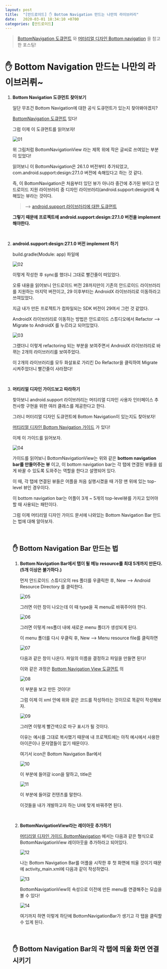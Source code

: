 ```yaml
---
layout: post
title:  "[안드로이드] ✋ Bottom Navigation 만드는 나만의 라이브러리"
date:   2020-03-01 18:34:10 +0700
categories: [안드로이드]
---
```


> [BottomNavigation 도큐먼트](https://developer.android.com/reference/android/support/design/widget/BottomNavigationView.html#inherited-constants) 와 [머터리얼 디자인 Bottom navigation](https://material.io/components/bottom-navigation/#) 을 참고한 포스팅!

# ✋ Bottom Navigation 만드는 나만의 라이브러뤼~

1. __Bottom Navigation 도큐먼트 찾아보기__

    일단 무조건 Bottom Navigation에 대한 공식 도큐먼트가 있는지 찾아봐야겠지?

    [BottomNavigation 도큐먼트](https://developer.android.com/reference/android/support/design/widget/BottomNavigationView.html#inherited-constants) 있다!

    그럼 이제 이 도큐먼트를 읽어보자!

    ![01](https://user-images.githubusercontent.com/31889335/75611533-a3b7b300-5b5e-11ea-8421-0f7e23c2ecaa.PNG)

    위 그림처럼 BottomNavigationView 라는 제목 위에 작은 글씨로 쓰여있는 부분이 있었다!

    읽어보니 이 BottomNavigation은 26.1.0 버전부터 추가되었고, com.android.support:design:27.1.0 버전에 속해있다고 하는 것 같다.

    즉, 이 BottomNavigation은 처음부터 있던 뷰가 아니라 중간에 추가된 뷰이고 안드로이드 지원 라이브러리 중 디자인 라이브러리(android.support:design)에 속해있는 뷰라는 것이다.

    > --> [android.support 라이브러리에 대한 도큐먼트](https://developer.android.com/topic/libraries/support-library?hl=ko)

    __그렇기 때문에 프로젝트에 android.support:design:27.1.0 버전을 implement 해야한다.__

    <br>

2. __android.support:design:27.1.0 버전 implement 하기__

    build.gradle(Module: app) 파일에 

    ![02](https://user-images.githubusercontent.com/31889335/75611848-8b956300-5b61-11ea-92e8-f35566a4bd65.PNG)

    이렇게 작성한 후 sync를 했더니 그대로 빨간줄이 떠있었다.

    오류 내용을 읽어보니 안드로이드 버전 28까지만이 기존의 안드로이드 라이브러리를 지원하는 마지막 버전이고, 29 이후부터는 AndroidX 라이브러리로 이동하라고 쓰여있었다. 

    지금 내가 만든 프로젝트가 컴파일되는 SDK 버전이 29여서 그런 것 같았다. 

    AndroidX 라이브러리로 이동하는 방법은 안드로이드 스튜디오에서 Refactor --> Migrate to AndroidX 를 누르라고 되어있었다.

    ![03](https://user-images.githubusercontent.com/31889335/75611925-2d1cb480-5b62-11ea-83b9-917ca9e11bab.PNG)

    그랬더니 이렇게 refactoring 되는 부분을 보여주면서 AndroidX 라이브러리로 바뀌는 2개의 라이브러리를 보여주었다.

    이 2개의 라이브러리를 모두 화살표로 가리킨 Do Refactor을 클릭하여 Migrate 시켜주었더니 빨간줄이 사라졌다!

    <br>

3. __머티리얼 디자인 가이드보고 따라하기__

    찾아보니 android.support 라이브러리는 머티리얼 디자인 사용자 인터페이스 추천사항 구현을 위한 여러 클래스를 제공한다고 한다. 

    그러니 머터리얼 디자인 도큐먼트에 Bottom Navigation이 있는지도 찾아보자!

    [머티리얼 디자인 Bottom Navigation 가이드](https://material.io/develop/android/components/bottom-navigation-view/) 가 있다!

    이제 이 가이드를 읽어보자.

    ![04](https://user-images.githubusercontent.com/31889335/75611957-808f0280-5b62-11ea-8351-459cebff3e94.PNG)

    가이드를 읽어보니 BottomNavigationView는 위와 같은 __bottom navigation bar를 만들어주는 뷰__ 이고, 이 bottom navigation bar는 각 탭에 연결된 뷰들을 쉽게 바꿀 수 있도록 도와주는 역할을 한다고 설명되어 있다.

    이 때, 각 탭에 연결된 뷰들은 어플을 처음 실행시켰을 때 가장 맨 위에 있는 top-level 뷰인 경우이다.

    이 bottom navigation bar는 어플이 3개 ~ 5개의 top-level뷰를 가지고 있어야 할 때 사용되는 패턴이다.

    그럼 이제 머티리얼 디자인 가이드 문서에 나와있는 Bottom Navigation Bar 만드는 법에 대해 알아보자.

    <br>

    ## ✋ Bottom Navigation Bar 만드는 법

    1. __Bottom Navigation Bar에서 탭이 될 메뉴 resource를 최대 5개까지 만든다. (5개 이상은 불가하다.)__

        먼저 안드로이드 스튜디오의 res 폴더를 우클릭한 후, New --> Android Resource Directory 를 클릭한다. 

        ![05](https://user-images.githubusercontent.com/31889335/75612052-77526580-5b63-11ea-962b-aba33d827de5.PNG)

        그러면 이런 창이 나오는데 이 때 type을 꼭 menu로 바꿔주어야 한다.

        ![06](https://user-images.githubusercontent.com/31889335/75612065-92bd7080-5b63-11ea-9e46-e785a74cb942.PNG)

        그러면 이렇게 res폴더 내에 새로운 menu 폴더가 생성되게 된다.

        이 menu 폴더를 다시 우클릭 후, New --> Menu resource file를 클릭하면 

        ![07](https://user-images.githubusercontent.com/31889335/75612085-ca2c1d00-5b63-11ea-81b6-31d5a4258cfa.PNG)

        다음과 같은 창이 나온다. 파일의 이름을 결정하고 파일을 만들면 된다!

        이와 같은 과정은 [Bottom Navigation View 도큐먼트](https://developer.android.com/reference/android/support/design/widget/BottomNavigationView.html#inherited-constants) 의

        ![08](https://user-images.githubusercontent.com/31889335/75612118-052e5080-5b64-11ea-8082-d9d21251c0cf.PNG)

        이 부분을 보고 만든 것이다!

        그럼 이제 이 xml 안에 위와 같은 코드를 작성하라는 것이므로 똑같이 작성해보자.

        ![09](https://user-images.githubusercontent.com/31889335/75612140-2ee77780-5b64-11ea-9c83-85335cb1f6c7.PNG)

        그러면 이렇게 빨간색으로 마구 표시가 될 것이다.

        이유는 예시를 그대로 복사했기 때문에 내 프로젝트에는 아직 예시에서 사용한 아이콘이나 문자열들이 없기 때문이다.

        여기서 icon은 Bottom Navigation Bar에서 

        ![10](https://user-images.githubusercontent.com/31889335/75612191-9ef5fd80-5b64-11ea-989e-af7194ae397e.PNG)

        이 부분에 들어갈 icon을 말하고, title은

        ![11](https://user-images.githubusercontent.com/31889335/75612188-9dc4d080-5b64-11ea-801c-27b96d5b2e48.PNG)

        이 부분에 들어갈 컨텐츠를 말한다.

        이것들을 내가 개발하고자 하는 UI에 맞게 바꿔주면 된다.

        <br>

    2. __BottomNavigationView라는 레이아웃 추가하기__

        [머티리얼 디자인 가이드 BottomNavigation](https://material.io/develop/android/components/bottom-navigation-view/) 에서는 다음과 같은 형식으로 BottomNavigationView 레이아웃을 추가하라고 되어있다.

        ![12](https://user-images.githubusercontent.com/31889335/75612342-ddd88300-5b65-11ea-9c5a-8323881e0b83.PNG)

        나는 Bottom Navigation Bar를 어플을 시작한 후 첫 화면에 띄울 것이기 때문에 activity_main.xml에 다음과 같이 작성하였다.

        ![13](https://user-images.githubusercontent.com/31889335/75619831-38083100-5bc4-11ea-91d9-6482f4fdf711.PNG)

        BottomNavigationView의 속성으로 이전에 만든 menu를 연결해주는 모습을 볼 수 있다!

        ![14](https://user-images.githubusercontent.com/31889335/75619893-02177c80-5bc5-11ea-9649-b7ab784d0547.jpg)

        여기까지 하면 이렇게 하단에 BottomNavigationBar가 생기고 각 탭을 클릭할 수 있게 된다.

        <br>

    ## ✋ Bottom Navigation Bar의 각 탭에 띄울 화면 연결시키기

















